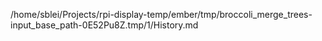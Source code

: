 /home/sblei/Projects/rpi-display-temp/ember/tmp/broccoli_merge_trees-input_base_path-0E52Pu8Z.tmp/1/History.md